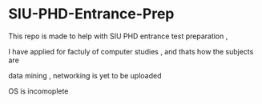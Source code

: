 # SIU-PHD-Entrance-Prep


This repo is made to help with SIU PHD entrance test preparation , 

I have applied for factuly of computer studies , and thats how the subjects are 


data mining , networking is yet to be uploaded 

OS is incomoplete
